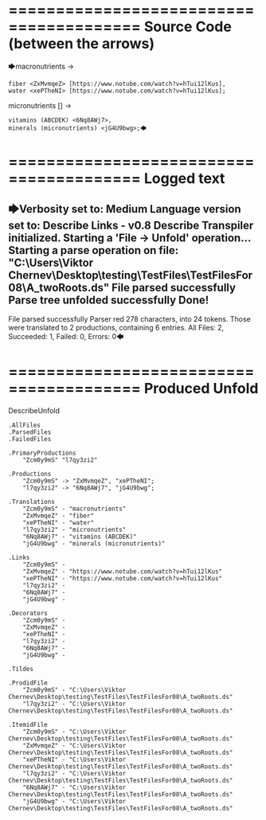 ========================================
Source Code (between the arrows)
========================================

🡆macronutrients <Zcm0y9mS> ->

    fiber <ZxMvmqeZ> [https://www.notube.com/watch?v=hTui12lKus],
    water <xePTheNI> [https://www.notube.com/watch?v=hTui12lKus];

micronutrients [] <l7qy3zi2>->

    vitamins (ABCDEK) <6Nq8AWj7>,
    minerals (micronutrients) <jG4U9bwg>;🡄

========================================
Logged text
========================================

🡆Verbosity set to: Medium
Language version set to: Describe Links - v0.8
Describe Transpiler initialized.
Starting a 'File -> Unfold' operation...
Starting a parse operation on file: "C:\Users\Viktor Chernev\Desktop\testing\TestFiles\TestFilesFor08\A_twoRoots.ds"
File parsed successfully
Parse tree unfolded successfully
Done!
------------------------
File parsed successfully
Parser red 278 characters, into 24 tokens.
Those were translated to 2 productions, containing 6 entries.
All Files: 2, Succeeded: 1, Failed: 0, Errors: 0🡄

========================================
Produced Unfold
========================================

DescribeUnfold

    .AllFiles
    .ParsedFiles
    .FailedFiles

    .PrimaryProductions
        "Zcm0y9mS" "l7qy3zi2" 

    .Productions
        "Zcm0y9mS" -> "ZxMvmqeZ", "xePTheNI";
        "l7qy3zi2" -> "6Nq8AWj7", "jG4U9bwg";

    .Translations
        "Zcm0y9mS" - "macronutrients"
        "ZxMvmqeZ" - "fiber"
        "xePTheNI" - "water"
        "l7qy3zi2" - "micronutrients"
        "6Nq8AWj7" - "vitamins (ABCDEK)"
        "jG4U9bwg" - "minerals (micronutrients)"

    .Links
        "Zcm0y9mS" - 
        "ZxMvmqeZ" - "https://www.notube.com/watch?v=hTui12lKus"
        "xePTheNI" - "https://www.notube.com/watch?v=hTui12lKus"
        "l7qy3zi2" - 
        "6Nq8AWj7" - 
        "jG4U9bwg" - 

    .Decorators
        "Zcm0y9mS" - 
        "ZxMvmqeZ" - 
        "xePTheNI" - 
        "l7qy3zi2" - 
        "6Nq8AWj7" - 
        "jG4U9bwg" - 

    .Tildes

    .ProdidFile
        "Zcm0y9mS" - "C:\Users\Viktor Chernev\Desktop\testing\TestFiles\TestFilesFor08\A_twoRoots.ds"
        "l7qy3zi2" - "C:\Users\Viktor Chernev\Desktop\testing\TestFiles\TestFilesFor08\A_twoRoots.ds"

    .ItemidFile
        "Zcm0y9mS" - "C:\Users\Viktor Chernev\Desktop\testing\TestFiles\TestFilesFor08\A_twoRoots.ds"
        "ZxMvmqeZ" - "C:\Users\Viktor Chernev\Desktop\testing\TestFiles\TestFilesFor08\A_twoRoots.ds"
        "xePTheNI" - "C:\Users\Viktor Chernev\Desktop\testing\TestFiles\TestFilesFor08\A_twoRoots.ds"
        "l7qy3zi2" - "C:\Users\Viktor Chernev\Desktop\testing\TestFiles\TestFilesFor08\A_twoRoots.ds"
        "6Nq8AWj7" - "C:\Users\Viktor Chernev\Desktop\testing\TestFiles\TestFilesFor08\A_twoRoots.ds"
        "jG4U9bwg" - "C:\Users\Viktor Chernev\Desktop\testing\TestFiles\TestFilesFor08\A_twoRoots.ds"

